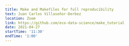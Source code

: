```yaml
---
title: Make and Makefiles for full reproducibility
text: Juan Carlos Villaseñor-Derbez
location: Zoom
link: https://github.com/eco-data-science/make_tutorial
date: 2021-04-27
startTime: '11:30'
endTime: '1:00'
---
```

